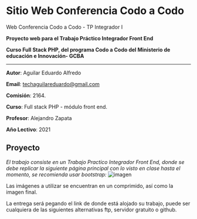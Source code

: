# Sitio Web Conferencia Codo a Codo
Web Conferencia Codo a Codo - TP Integrador I

**Proyecto web para el Trabajo Práctico Integrador Front End**

**Curso Full Stack PHP, del programa Codo a Codo del Ministerio de educación e Innovación- GCBA**

----
**Autor**:  Aguilar Eduardo Alfredo

**Email**: techaguilareduardo@gmail.com

**Comisión**: 2164.

**Curso**: Full stack PHP - módulo front end.

**Profesor**: Alejandro Zapata

**Año Lectivo**: 2021


Proyecto
----
*El trabajo consiste en un Trabajo Practico Integrador Front End, donde se debe replicar la siguiente página principal con lo visto en clase hasta el momento, se recomienda usar bootstrap:*
![imagen](https://user-images.githubusercontent.com/18128973/139520271-8bfbe1af-7057-4499-a75d-e3102024e97c.png)


Las imágenes a utilizar se encuentran en un comprimido, así como la imagen final.

La entrega será pegando el link de donde está alojado su trabajo, puede ser cualquiera de las siguientes alternativas ftp, servidor gratuito o github.
